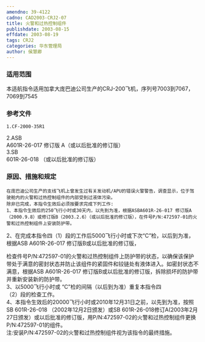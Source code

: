 ```yaml
---
amendno: 39-4122  
cadno: CAD2003-CRJ2-07  
title: 火警和过热控制组件  
publishdate: 2003-08-15  
effdate: 2003-08-19  
tags: CRJ2  
categories: 华东管理局  
author: 侯慧卿  
---
```

  
### 适用范围  
本适航指令适用加拿大庞巴迪公司生产的CRJ-200飞机，序列号7003到7067，7069到7545  
  
<!--more-->  
### 参考文件  
    1.CF-2000-35R1  
2.ASB  
A601R-26-017 修订版 A（或以后批准的修订版）  
 3.SB  
601R-26-018 （或以后批准的修订版）  
  
### 原因、措施和规定  
    在庞巴迪公司生产的支线飞机上曾发生过有关发动机/APU的错误火警警告，调查显示，位于驾驶舱内的火警和过热控制组件的内部受到过液体污染。  
    除非已完成，本指令生效后必须按要求完成下列工作:  
    1、本指令生效后的250飞行小时或30天内，以先到为准，根据ASBA601R-26-017 修订版A（2000.9.8）或修订版B（2003.2.6）（或以后批准的修订版），在件号P/N:472597-01的火警和过热控制组件上安装防护带。  
2、在完成本指令四（1）段的工作后5000飞行小时或下次“C”检，以后到为准，根据ASB A601R-26-017 修订版B或以后批准的修订版，  
  
检查件号P/N:472597-01的火警和过热控制组件上防护带的状态，以确保该保护带处于满意的密封状态并防止该组件的紧固件和铰链处有液体进入。如密封状态不满意，根据ASB A601R-26-017 修订版B或以后批准的修订版，拆除损坏的防护带并重新安装新的防护带。  
    3、以5000飞行小时或 “C”检的间隔（以后到为准）重复本指令四  
（2）段的检查工作。  
    4、本指令生效后的20000飞行小时或2010年12月31日之前，以先到为准，按照SB 601R-26-018 （2002年12月2日颁发）或SB 601R-26-018修订A(2003年2月27日颁发）或以后批准的修订版，用P/N:472597-02的火警和过热控制组件更换P/N:472597-01的组件。  
注:安装P/N:472597-02的火警和过热控制组件视为该指令的最终措施。  
